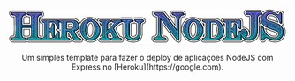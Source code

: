 <p align="center">
    <img src=".github/logo.png">
</p>

<p align="center">Um simples template para fazer o deploy de aplicações NodeJS com Express no [Heroku](https://google.com).</p>